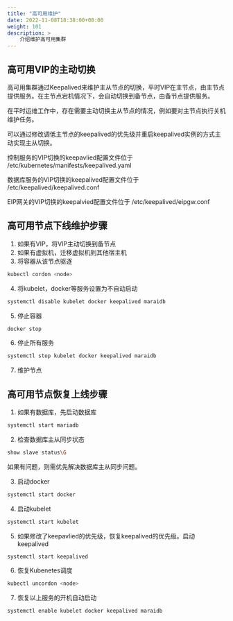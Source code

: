 ```yaml
---
title: "高可用维护"
date: 2022-11-08T18:38:00+08:00
weight: 101
description: >
    介绍维护高可用集群
---
```


## 高可用VIP的主动切换

高可用集群通过Keepalived来维护主从节点的切换，平时VIP在主节点，由主节点提供服务。在主节点宕机情况下，会自动切换到备节点，由备节点提供服务。

在平时运维工作中，存在需要主动切换主从节点的情况，例如要对主节点执行关机维护任务。

可以通过修改调低主节点的keepalived的优先级并重启keepalived实例的方式主动实现主从切换。

控制服务的VIP切换的keepavlied配置文件位于 /etc/kubernetes/manifests/keepalived.yaml

数据库服务的VIP切换的keepalived配置文件位于 /etc/keepalived/keepalived.conf

EIP网关的VIP切换的keepalvied配置文件位于 /etc/keepalived/eipgw.conf

## 高可用节点下线维护步骤

1. 如果有VIP，将VIP主动切换到备节点
2. 如果有虚拟机，迁移虚拟机到其他宿主机
3. 将容器从该节点驱逐

```bash
kubectl cordon <node>
```

4. 将kubelet，docker等服务设置为不自动启动

```bash
systemctl disable kubelet docker keepalived maraidb
```

5. 停止容器

```bash
docker stop
```

6. 停止所有服务

```bash
systemctl stop kubelet docker keepalived maraidb
```

7. 维护节点

## 高可用节点恢复上线步骤

1. 如果有数据库，先启动数据库

```bash
systemctl start mariadb
```

2. 检查数据库主从同步状态

```bash
show slave status\G
```

如果有问题，则需优先解决数据库主从同步问题。

3. 启动docker

```bash
systemctl start docker
```

4. 启动kubelet

```bash
systemctl start kubelet
```

5. 如果修改了keepavlied的优先级，恢复keepalived的优先级。启动keepalived

```bash
systemctl start keepalived
```

6. 恢复Kubenetes调度

```bash
kubectl uncordon <node>
```

7. 恢复以上服务的开机自动启动

```bash
systemctl enable kubelet docker keepalived maraidb
```